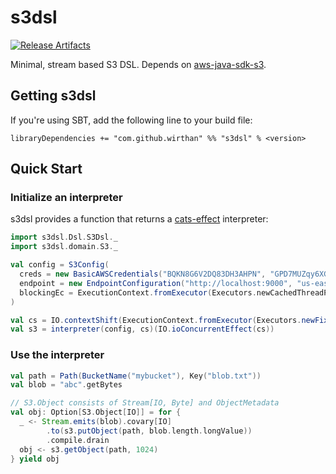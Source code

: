 # s3dsl

[![Release Artifacts][Badge-SonatypeReleases]][Link-SonatypeReleases]

Minimal, stream based S3 DSL. Depends on [aws-java-sdk-s3](https://github.com/aws/aws-sdk-java/tree/master/aws-java-sdk-s3).

## Getting s3dsl
If you're using SBT, add the following line to your build file:

    libraryDependencies += "com.github.wirthan" %% "s3dsl" % <version>

## Quick Start

### Initialize an interpreter

s3dsl provides a function that returns a [cats-effect](https://github.com/typelevel/cats-effect) interpreter:

```scala
import s3dsl.Dsl.S3Dsl._
import s3dsl.domain.S3._

val config = S3Config(
  creds = new BasicAWSCredentials("BQKN8G6V2DQ83DH3AHPN", "GPD7MUZqy6XGtTz7h2QPyJbggGkQfigwDnaJNrgF"),
  endpoint = new EndpointConfiguration("http://localhost:9000", "us-east-1"),
  blockingEc = ExecutionContext.fromExecutor(Executors.newCachedThreadPool)
)

val cs = IO.contextShift(ExecutionContext.fromExecutor(Executors.newFixedThreadPool(3)))
val s3 = interpreter(config, cs)(IO.ioConcurrentEffect(cs))
```

### Use the interpreter

```scala
val path = Path(BucketName("mybucket"), Key("blob.txt"))
val blob = "abc".getBytes

// S3.Object consists of Stream[IO, Byte] and ObjectMetadata
val obj: Option[S3.Object[IO]] = for {
  _ <- Stream.emits(blob).covary[IO]
        .to(s3.putObject(path, blob.length.longValue))
        .compile.drain
  obj <- s3.getObject(path, 1024)      
} yield obj

```

[Link-SonatypeReleases]: https://oss.sonatype.org/content/repositories/releases/com/github/wirthan/s3dsl_2.12/ "Sonatype Releases"
[Badge-SonatypeReleases]: https://img.shields.io/nexus/r/https/oss.sonatype.org/com.github.wirthan/s3dsl_2.12.svg "Sonatype Releases"
